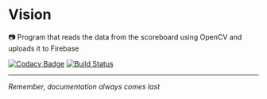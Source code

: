 # Vision
📷 Program that reads the data from the scoreboard using OpenCV and uploads it to Firebase

[![Codacy Badge](https://api.codacy.com/project/badge/Grade/79e012cb6bc4425ba829dd60aa517c87)](https://app.codacy.com/app/matthewgleich/RPI-Program?utm_source=github.com&utm_medium=referral&utm_content=goffstown-sports-app/RPI-Program&utm_campaign=Badge_Grade_Settings)
[![Build Status](https://travis-ci.com/goffstown-sports-app/Vision.svg?branch=master)](https://travis-ci.com/goffstown-sports-app/Vision)

---
_Remember, documentation always comes last_
